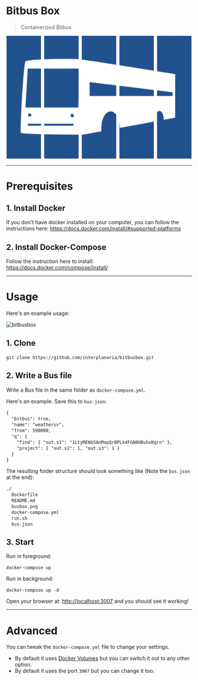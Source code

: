 # Bitbus Box

> Containerized Bitbus

![busbox](busbox.png)

---

# Prerequisites

## 1. Install Docker

If you don't have docker installed on your computer, you can follow the instructions here: https://docs.docker.com/install/#supported-platforms

## 2. Install Docker-Compose

Follow the instruction here to install: https://docs.docker.com/compose/install/

---

# Usage

Here's an example usage:

![bitbusbox](bitbusbox.gif)

## 1. Clone

```
git clone https://github.com/interplanaria/bitbusbox.git
```

## 2. Write a Bus file

Write a Bus file in the same folder as `docker-compose.yml`.

Here's an example. Save this to `bus.json`:

```
{
  "bitbus": true,
  "name": "weathersv",
  "from": 590000,
  "q": {
    "find": { "out.s1": "1LtyME6b5AnMopQrBPLk4FGN8UBuhxKqrn" },
    "project": { "out.s2": 1, "out.s3": 1 }
  }
}
```

The resulting folder structure should look something like (Note the `bus.json` at the end):

```
./
  Dockerfile
  README.md
  busbox.png
  docker-compose.yml
  run.sh
  bus.json
```

## 3. Start

Run in foreground:

```
docker-compose up
```

Run in background:

```
docker-compose up -d
```

Open your browser at: [http://localhost:3007](http://localhost:3007) and you should see it working!


---

# Advanced

You can tweak the `docker-compose.yml` file to change your settings.

- By default it uses [Docker Volumes](https://docs.docker.com/storage/volumes/) but you can switch it out to any other option.
- By default it uses the port `3007` but you can change it too.
